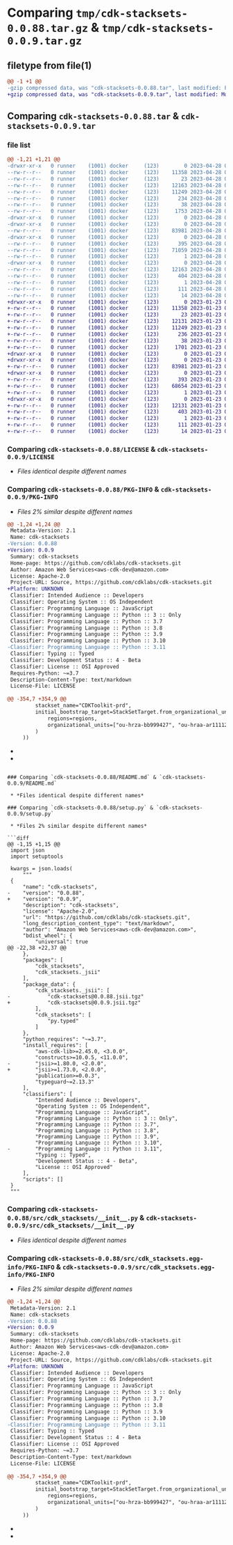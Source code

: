 # Comparing `tmp/cdk-stacksets-0.0.88.tar.gz` & `tmp/cdk-stacksets-0.0.9.tar.gz`

## filetype from file(1)

```diff
@@ -1 +1 @@
-gzip compressed data, was "cdk-stacksets-0.0.88.tar", last modified: Fri Apr 28 00:15:34 2023, max compression
+gzip compressed data, was "cdk-stacksets-0.0.9.tar", last modified: Mon Jan 23 00:16:09 2023, max compression
```

## Comparing `cdk-stacksets-0.0.88.tar` & `cdk-stacksets-0.0.9.tar`

### file list

```diff
@@ -1,21 +1,21 @@
-drwxr-xr-x   0 runner    (1001) docker     (123)        0 2023-04-28 00:15:34.621827 cdk-stacksets-0.0.88/
--rw-r--r--   0 runner    (1001) docker     (123)    11358 2023-04-28 00:15:18.000000 cdk-stacksets-0.0.88/LICENSE
--rw-r--r--   0 runner    (1001) docker     (123)       23 2023-04-28 00:15:18.000000 cdk-stacksets-0.0.88/MANIFEST.in
--rw-r--r--   0 runner    (1001) docker     (123)    12163 2023-04-28 00:15:34.617827 cdk-stacksets-0.0.88/PKG-INFO
--rw-r--r--   0 runner    (1001) docker     (123)    11249 2023-04-28 00:15:18.000000 cdk-stacksets-0.0.88/README.md
--rw-r--r--   0 runner    (1001) docker     (123)      234 2023-04-28 00:15:18.000000 cdk-stacksets-0.0.88/pyproject.toml
--rw-r--r--   0 runner    (1001) docker     (123)       38 2023-04-28 00:15:34.621827 cdk-stacksets-0.0.88/setup.cfg
--rw-r--r--   0 runner    (1001) docker     (123)     1753 2023-04-28 00:15:18.000000 cdk-stacksets-0.0.88/setup.py
-drwxr-xr-x   0 runner    (1001) docker     (123)        0 2023-04-28 00:15:34.617827 cdk-stacksets-0.0.88/src/
-drwxr-xr-x   0 runner    (1001) docker     (123)        0 2023-04-28 00:15:34.617827 cdk-stacksets-0.0.88/src/cdk_stacksets/
--rw-r--r--   0 runner    (1001) docker     (123)    83981 2023-04-28 00:15:18.000000 cdk-stacksets-0.0.88/src/cdk_stacksets/__init__.py
-drwxr-xr-x   0 runner    (1001) docker     (123)        0 2023-04-28 00:15:34.617827 cdk-stacksets-0.0.88/src/cdk_stacksets/_jsii/
--rw-r--r--   0 runner    (1001) docker     (123)      395 2023-04-28 00:15:18.000000 cdk-stacksets-0.0.88/src/cdk_stacksets/_jsii/__init__.py
--rw-r--r--   0 runner    (1001) docker     (123)    71059 2023-04-28 00:15:18.000000 cdk-stacksets-0.0.88/src/cdk_stacksets/_jsii/cdk-stacksets@0.0.88.jsii.tgz
--rw-r--r--   0 runner    (1001) docker     (123)        1 2023-04-28 00:15:18.000000 cdk-stacksets-0.0.88/src/cdk_stacksets/py.typed
-drwxr-xr-x   0 runner    (1001) docker     (123)        0 2023-04-28 00:15:34.617827 cdk-stacksets-0.0.88/src/cdk_stacksets.egg-info/
--rw-r--r--   0 runner    (1001) docker     (123)    12163 2023-04-28 00:15:34.000000 cdk-stacksets-0.0.88/src/cdk_stacksets.egg-info/PKG-INFO
--rw-r--r--   0 runner    (1001) docker     (123)      404 2023-04-28 00:15:34.000000 cdk-stacksets-0.0.88/src/cdk_stacksets.egg-info/SOURCES.txt
--rw-r--r--   0 runner    (1001) docker     (123)        1 2023-04-28 00:15:34.000000 cdk-stacksets-0.0.88/src/cdk_stacksets.egg-info/dependency_links.txt
--rw-r--r--   0 runner    (1001) docker     (123)      111 2023-04-28 00:15:34.000000 cdk-stacksets-0.0.88/src/cdk_stacksets.egg-info/requires.txt
--rw-r--r--   0 runner    (1001) docker     (123)       14 2023-04-28 00:15:34.000000 cdk-stacksets-0.0.88/src/cdk_stacksets.egg-info/top_level.txt
+drwxr-xr-x   0 runner    (1001) docker     (123)        0 2023-01-23 00:16:09.494084 cdk-stacksets-0.0.9/
+-rw-r--r--   0 runner    (1001) docker     (123)    11358 2023-01-23 00:15:55.000000 cdk-stacksets-0.0.9/LICENSE
+-rw-r--r--   0 runner    (1001) docker     (123)       23 2023-01-23 00:15:55.000000 cdk-stacksets-0.0.9/MANIFEST.in
+-rw-r--r--   0 runner    (1001) docker     (123)    12131 2023-01-23 00:16:09.494084 cdk-stacksets-0.0.9/PKG-INFO
+-rw-r--r--   0 runner    (1001) docker     (123)    11249 2023-01-23 00:15:55.000000 cdk-stacksets-0.0.9/README.md
+-rw-r--r--   0 runner    (1001) docker     (123)      236 2023-01-23 00:15:55.000000 cdk-stacksets-0.0.9/pyproject.toml
+-rw-r--r--   0 runner    (1001) docker     (123)       38 2023-01-23 00:16:09.494084 cdk-stacksets-0.0.9/setup.cfg
+-rw-r--r--   0 runner    (1001) docker     (123)     1701 2023-01-23 00:15:55.000000 cdk-stacksets-0.0.9/setup.py
+drwxr-xr-x   0 runner    (1001) docker     (123)        0 2023-01-23 00:16:09.494084 cdk-stacksets-0.0.9/src/
+drwxr-xr-x   0 runner    (1001) docker     (123)        0 2023-01-23 00:16:09.494084 cdk-stacksets-0.0.9/src/cdk_stacksets/
+-rw-r--r--   0 runner    (1001) docker     (123)    83981 2023-01-23 00:15:55.000000 cdk-stacksets-0.0.9/src/cdk_stacksets/__init__.py
+drwxr-xr-x   0 runner    (1001) docker     (123)        0 2023-01-23 00:16:09.494084 cdk-stacksets-0.0.9/src/cdk_stacksets/_jsii/
+-rw-r--r--   0 runner    (1001) docker     (123)      393 2023-01-23 00:15:55.000000 cdk-stacksets-0.0.9/src/cdk_stacksets/_jsii/__init__.py
+-rw-r--r--   0 runner    (1001) docker     (123)    68654 2023-01-23 00:15:55.000000 cdk-stacksets-0.0.9/src/cdk_stacksets/_jsii/cdk-stacksets@0.0.9.jsii.tgz
+-rw-r--r--   0 runner    (1001) docker     (123)        1 2023-01-23 00:15:55.000000 cdk-stacksets-0.0.9/src/cdk_stacksets/py.typed
+drwxr-xr-x   0 runner    (1001) docker     (123)        0 2023-01-23 00:16:09.494084 cdk-stacksets-0.0.9/src/cdk_stacksets.egg-info/
+-rw-r--r--   0 runner    (1001) docker     (123)    12131 2023-01-23 00:16:08.000000 cdk-stacksets-0.0.9/src/cdk_stacksets.egg-info/PKG-INFO
+-rw-r--r--   0 runner    (1001) docker     (123)      403 2023-01-23 00:16:09.000000 cdk-stacksets-0.0.9/src/cdk_stacksets.egg-info/SOURCES.txt
+-rw-r--r--   0 runner    (1001) docker     (123)        1 2023-01-23 00:16:09.000000 cdk-stacksets-0.0.9/src/cdk_stacksets.egg-info/dependency_links.txt
+-rw-r--r--   0 runner    (1001) docker     (123)      111 2023-01-23 00:16:09.000000 cdk-stacksets-0.0.9/src/cdk_stacksets.egg-info/requires.txt
+-rw-r--r--   0 runner    (1001) docker     (123)       14 2023-01-23 00:16:09.000000 cdk-stacksets-0.0.9/src/cdk_stacksets.egg-info/top_level.txt
```

### Comparing `cdk-stacksets-0.0.88/LICENSE` & `cdk-stacksets-0.0.9/LICENSE`

 * *Files identical despite different names*

### Comparing `cdk-stacksets-0.0.88/PKG-INFO` & `cdk-stacksets-0.0.9/PKG-INFO`

 * *Files 2% similar despite different names*

```diff
@@ -1,24 +1,24 @@
 Metadata-Version: 2.1
 Name: cdk-stacksets
-Version: 0.0.88
+Version: 0.0.9
 Summary: cdk-stacksets
 Home-page: https://github.com/cdklabs/cdk-stacksets.git
 Author: Amazon Web Services<aws-cdk-dev@amazon.com>
 License: Apache-2.0
 Project-URL: Source, https://github.com/cdklabs/cdk-stacksets.git
+Platform: UNKNOWN
 Classifier: Intended Audience :: Developers
 Classifier: Operating System :: OS Independent
 Classifier: Programming Language :: JavaScript
 Classifier: Programming Language :: Python :: 3 :: Only
 Classifier: Programming Language :: Python :: 3.7
 Classifier: Programming Language :: Python :: 3.8
 Classifier: Programming Language :: Python :: 3.9
 Classifier: Programming Language :: Python :: 3.10
-Classifier: Programming Language :: Python :: 3.11
 Classifier: Typing :: Typed
 Classifier: Development Status :: 4 - Beta
 Classifier: License :: OSI Approved
 Requires-Python: ~=3.7
 Description-Content-Type: text/markdown
 License-File: LICENSE
 
@@ -354,7 +354,9 @@
         stackset_name="CDKToolkit-prd",
         initial_bootstrap_target=StackSetTarget.from_organizational_units(
             regions=regions,
             organizational_units=["ou-hrza-bb999427", "ou-hraa-ar111127"]
         )
     ))
 ```
+
+
```

### Comparing `cdk-stacksets-0.0.88/README.md` & `cdk-stacksets-0.0.9/README.md`

 * *Files identical despite different names*

### Comparing `cdk-stacksets-0.0.88/setup.py` & `cdk-stacksets-0.0.9/setup.py`

 * *Files 2% similar despite different names*

```diff
@@ -1,15 +1,15 @@
 import json
 import setuptools
 
 kwargs = json.loads(
     """
 {
     "name": "cdk-stacksets",
-    "version": "0.0.88",
+    "version": "0.0.9",
     "description": "cdk-stacksets",
     "license": "Apache-2.0",
     "url": "https://github.com/cdklabs/cdk-stacksets.git",
     "long_description_content_type": "text/markdown",
     "author": "Amazon Web Services<aws-cdk-dev@amazon.com>",
     "bdist_wheel": {
         "universal": true
@@ -22,38 +22,37 @@
     },
     "packages": [
         "cdk_stacksets",
         "cdk_stacksets._jsii"
     ],
     "package_data": {
         "cdk_stacksets._jsii": [
-            "cdk-stacksets@0.0.88.jsii.tgz"
+            "cdk-stacksets@0.0.9.jsii.tgz"
         ],
         "cdk_stacksets": [
             "py.typed"
         ]
     },
     "python_requires": "~=3.7",
     "install_requires": [
         "aws-cdk-lib>=2.45.0, <3.0.0",
         "constructs>=10.0.5, <11.0.0",
-        "jsii>=1.80.0, <2.0.0",
+        "jsii>=1.73.0, <2.0.0",
         "publication>=0.0.3",
         "typeguard~=2.13.3"
     ],
     "classifiers": [
         "Intended Audience :: Developers",
         "Operating System :: OS Independent",
         "Programming Language :: JavaScript",
         "Programming Language :: Python :: 3 :: Only",
         "Programming Language :: Python :: 3.7",
         "Programming Language :: Python :: 3.8",
         "Programming Language :: Python :: 3.9",
         "Programming Language :: Python :: 3.10",
-        "Programming Language :: Python :: 3.11",
         "Typing :: Typed",
         "Development Status :: 4 - Beta",
         "License :: OSI Approved"
     ],
     "scripts": []
 }
 """
```

### Comparing `cdk-stacksets-0.0.88/src/cdk_stacksets/__init__.py` & `cdk-stacksets-0.0.9/src/cdk_stacksets/__init__.py`

 * *Files identical despite different names*

### Comparing `cdk-stacksets-0.0.88/src/cdk_stacksets.egg-info/PKG-INFO` & `cdk-stacksets-0.0.9/src/cdk_stacksets.egg-info/PKG-INFO`

 * *Files 2% similar despite different names*

```diff
@@ -1,24 +1,24 @@
 Metadata-Version: 2.1
 Name: cdk-stacksets
-Version: 0.0.88
+Version: 0.0.9
 Summary: cdk-stacksets
 Home-page: https://github.com/cdklabs/cdk-stacksets.git
 Author: Amazon Web Services<aws-cdk-dev@amazon.com>
 License: Apache-2.0
 Project-URL: Source, https://github.com/cdklabs/cdk-stacksets.git
+Platform: UNKNOWN
 Classifier: Intended Audience :: Developers
 Classifier: Operating System :: OS Independent
 Classifier: Programming Language :: JavaScript
 Classifier: Programming Language :: Python :: 3 :: Only
 Classifier: Programming Language :: Python :: 3.7
 Classifier: Programming Language :: Python :: 3.8
 Classifier: Programming Language :: Python :: 3.9
 Classifier: Programming Language :: Python :: 3.10
-Classifier: Programming Language :: Python :: 3.11
 Classifier: Typing :: Typed
 Classifier: Development Status :: 4 - Beta
 Classifier: License :: OSI Approved
 Requires-Python: ~=3.7
 Description-Content-Type: text/markdown
 License-File: LICENSE
 
@@ -354,7 +354,9 @@
         stackset_name="CDKToolkit-prd",
         initial_bootstrap_target=StackSetTarget.from_organizational_units(
             regions=regions,
             organizational_units=["ou-hrza-bb999427", "ou-hraa-ar111127"]
         )
     ))
 ```
+
+
```

